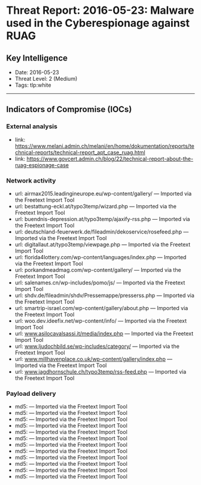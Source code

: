 # Threat Report: 2016-05-23: Malware used in the Cyberespionage against RUAG


## Key Intelligence
* Date: 2016-05-23
* Threat Level: 2 (Medium)
* Tags: tlp:white

---

## Indicators of Compromise (IOCs)
### External analysis
* link: https://www.melani.admin.ch/melani/en/home/dokumentation/reports/technical-reports/technical-report_apt_case_ruag.html
* link: https://www.govcert.admin.ch/blog/22/technical-report-about-the-ruag-espionage-case

### Network activity
* url: airmax2015.leadingineurope.eu/wp-content/gallery/ — Imported via the Freetext Import Tool
* url: bestattung-eckl.at/typo3temp/wizard.php — Imported via the Freetext Import Tool
* url: buendnis-depression.at/typo3temp/ajaxify-rss.php — Imported via the Freetext Import Tool
* url: deutschland-feuerwerk.de/fileadmin/dekoservice/rosefeed.php — Imported via the Freetext Import Tool
* url: digitallaut.at/typo3temp/viewpage.php — Imported via the Freetext Import Tool
* url: florida4lottery.com/wp-content/languages/index.php — Imported via the Freetext Import Tool
* url: porkandmeadmag.com/wp-content/gallery/ — Imported via the Freetext Import Tool
* url: salenames.cn/wp-includes/pomo/js/ — Imported via the Freetext Import Tool
* url: shdv.de/fileadmin/shdv/Pressemappe/presserss.php — Imported via the Freetext Import Tool
* url: smartrip-israel.com/wp-content/gallery/about.php — Imported via the Freetext Import Tool
* url: woo.dev.ideefix.net/wp-content/info/ — Imported via the Freetext Import Tool
* url: www.asilocavalsassi.it/media/index.php — Imported via the Freetext Import Tool
* url: www.ljudochbild.se/wp-includes/category/ — Imported via the Freetext Import Tool
* url: www.millhavenplace.co.uk/wp-content/gallery/index.php — Imported via the Freetext Import Tool
* url: www.jagdhornschule.ch/typo3temp/rss-feed.php — Imported via the Freetext Import Tool

### Payload delivery
* md5: <md5> — Imported via the Freetext Import Tool
* md5: <md5> — Imported via the Freetext Import Tool
* md5: <md5> — Imported via the Freetext Import Tool
* md5: <md5> — Imported via the Freetext Import Tool
* md5: <md5> — Imported via the Freetext Import Tool
* md5: <md5> — Imported via the Freetext Import Tool
* md5: <md5> — Imported via the Freetext Import Tool
* md5: <md5> — Imported via the Freetext Import Tool
* md5: <md5> — Imported via the Freetext Import Tool
* md5: <md5> — Imported via the Freetext Import Tool
* md5: <md5> — Imported via the Freetext Import Tool
* md5: <md5> — Imported via the Freetext Import Tool
